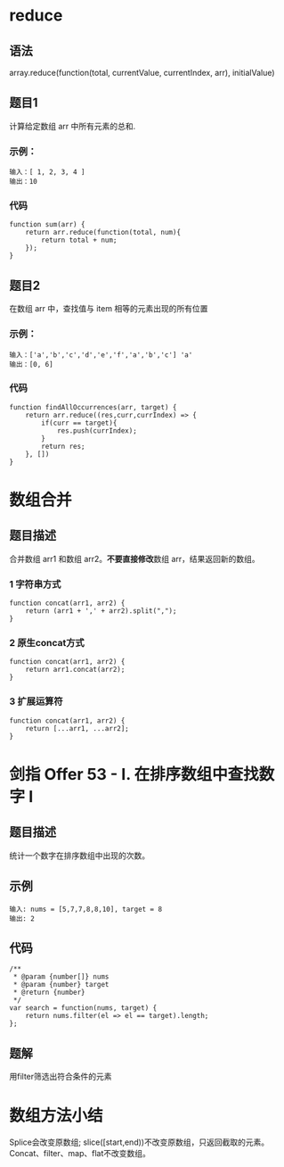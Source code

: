 # reduce

## 语法
array.reduce(function(total, currentValue, currentIndex, arr), initialValue)

## 题目1
计算给定数组 arr 中所有元素的总和.

### 示例：
```
输入：[ 1, 2, 3, 4 ]
输出：10
``` 

### 代码
```
function sum(arr) {
    return arr.reduce(function(total, num){
        return total + num;
    });
}
```

## 题目2
在数组 arr 中，查找值与 item 相等的元素出现的所有位置

### 示例：
```
输入：['a','b','c','d','e','f','a','b','c'] 'a'
输出：[0, 6]
``` 

### 代码
```
function findAllOccurrences(arr, target) {
    return arr.reduce((res,curr,currIndex) => {
        if(curr == target){
            res.push(currIndex);
        }
        return res;
    }, [])
}
```

# 数组合并

## 题目描述
合并数组 arr1 和数组 arr2。**不要直接修改**数组 arr，结果返回新的数组。

### 1 字符串方式
```
function concat(arr1, arr2) {
    return (arr1 + ',' + arr2).split(",");
}
```


### 2 原生concat方式
```
function concat(arr1, arr2) {
    return arr1.concat(arr2);
}
```

### 3 扩展运算符
```
function concat(arr1, arr2) {
    return [...arr1, ...arr2];
}
```

# 剑指 Offer 53 - I. 在排序数组中查找数字 I

## 题目描述
统计一个数字在排序数组中出现的次数。

## 示例
```
输入: nums = [5,7,7,8,8,10], target = 8
输出: 2
```

## 代码
```
/**
 * @param {number[]} nums
 * @param {number} target
 * @return {number}
 */
var search = function(nums, target) {
    return nums.filter(el => el == target).length;
};
```

## 题解
用filter筛选出符合条件的元素

# 数组方法小结
Splice会改变原数组;
slice([start,end))不改变原数组，只返回截取的元素。Concat、filter、map、flat不改变数组。